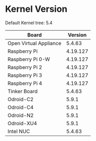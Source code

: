 
# Kernel Version

Default Kernel tree: 5.4

| Board | Version |
|-------|---------|
| Open Virtual Appliance | 5.4.63 |
| Raspberry Pi | 4.19.127 |
| Raspberry Pi 0-W | 4.19.127 |
| Raspberry Pi 2 | 4.19.127 |
| Raspberry Pi 3 | 4.19.127 |
| Raspberry Pi 4 | 4.19.127 |
| Tinker Board | 5.4.63 |
| Odroid-C2 | 5.9.1 |
| Odroid-C4 | 5.9.1 |
| Odroid-N2 | 5.9.1 |
| Odroid-XU4 | 5.9.1 |
| Intel NUC | 5.4.63 |
